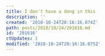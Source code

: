 ```yaml
---
title: I don't have a dong in this
description: ''
created: '2018-10-24T20:16:16.074Z'
path: posts/2018/10/24/201616.md
id: '201616'
ctUpdates: 1
modified: '2018-10-24T20:16:16.075Z'
---
```

